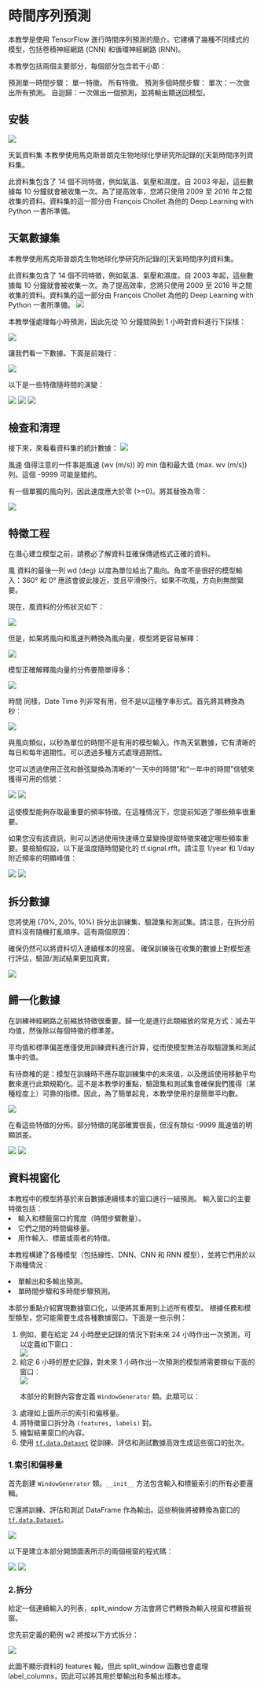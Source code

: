 # 時間序列預測
本教學是使用 TensorFlow 進行時間序列預測的簡介。它建構了幾種不同樣式的模型，包括卷積神經網路 (CNN) 和循環神經網路 (RNN)。

本教學包括兩個主要部分，每個部分包含若干小節：

預測單一時間步驟：
單一特徵。
所有特徵。
預測多個時間步驟：
單次：一次做出所有預測。
自迴歸：一次做出一個預測，並將輸出饋送回模型。

<h2>安裝</h2>
<img src="https://github.com/lkjhgfmnbvcx/123/blob/main/1.png">

天氣資料集
本教學使用馬克斯普朗克生物地球化學研究所記錄的[天氣時間序列資料集。

此資料集包含了 14 個不同特徵，例如氣溫、氣壓和濕度。自 2003 年起，這些數據每 10 分鐘就會被收集一次。為了提高效率，您將只使用 2009 至 2016 年之間收集的資料。資料集的這一部分由 François Chollet 為他的 Deep Learning with Python 一書所準備。

<h2>天氣數據集</h2>
本教學使用馬克斯普朗克生物地球化學研究所記錄的[天氣時間序列資料集。

此資料集包含了 14 個不同特徵，例如氣溫、氣壓和濕度。自 2003 年起，這些數據每 10 分鐘就會被收集一次。為了提高效率，您將只使用 2009 至 2016 年之間收集的資料。資料集的這一部分由 François Chollet 為他的 Deep Learning with Python 一書所準備。
<img src="https://github.com/lkjhgfmnbvcx/123/blob/main/2.png">

本教學僅處理每小時預測，因此先從 10 分鐘間隔到 1 小時對資料進行下採樣：

<img src="https://github.com/lkjhgfmnbvcx/123/blob/main/3.png">

讓我們看一下數據。下面是前幾行：

<img src="https://github.com/lkjhgfmnbvcx/123/blob/main/4.png">

以下是一些特徵隨時間的演變：

<img src="https://github.com/lkjhgfmnbvcx/123/blob/main/5.png">

<img src="https://github.com/lkjhgfmnbvcx/123/blob/main/6.png">

<img src="https://github.com/lkjhgfmnbvcx/123/blob/main/7.png">

<h2>檢查和清理</h2>
接下來，來看看資料集的統計數據：

<img src="https://github.com/lkjhgfmnbvcx/123/blob/main/8.png">

風速
值得注意的一件事是風速 (wv (m/s)) 的 min 值和最大值 (max. wv (m/s)) 列。這個 -9999 可能是錯的。

有一個單獨的風向列，因此速度應大於零 (>=0)。將其替換為零：

<img src="https://github.com/lkjhgfmnbvcx/123/blob/main/9.png">

<h2>特徵工程</h2>
在潛心建立模型之前，請務必了解資料並確保傳遞格式正確的資料。

風
資料的最後一列 wd (deg) 以度為單位給出了風向。角度不是很好的模型輸入：360° 和 0° 應該會彼此接近，並且平滑換行。如果不吹風，方向則無關緊要。

現在，風資料的分佈狀況如下：

<img src="https://github.com/lkjhgfmnbvcx/123/blob/main/10.png">

但是，如果將風向和風速列轉換為風向量，模型將更容易解釋：

<img src="https://github.com/lkjhgfmnbvcx/123/blob/main/11.png">

模型正確解釋風向量的分佈要簡單得多：

<img src="https://github.com/lkjhgfmnbvcx/123/blob/main/12.png">

時間
同樣，Date Time 列非常有用，但不是以這種字串形式。首先將其轉換為秒：

<img src="https://github.com/lkjhgfmnbvcx/123/blob/main/13.png">

與風向類似，以秒為單位的時間不是有用的模型輸入。作為天氣數據，它​​有清晰的每日和每年週期性。可以透過多種方式處理週期性。

您可以透過使用正弦和餘弦變換為清晰的“一天中的時間”和“一年中的時間”信號來獲得可用的信號：

<img src="https://github.com/lkjhgfmnbvcx/123/blob/main/14.png">

<img src="https://github.com/lkjhgfmnbvcx/123/blob/main/15.png">

這使模型能夠存取最重要的頻率特徵。在這種情況下，您提前知道了哪些頻率很重要。

如果您沒有該資訊，則可以透過使用快速傅立葉變換提取特徵來確定哪些頻率重要。要檢驗假設，以下是溫度隨時間變化的 tf.signal.rfft。請注意 1/year 和 1/day 附近頻率的明顯峰值：

<img src="https://github.com/lkjhgfmnbvcx/123/blob/main/16.png">

<img src="https://github.com/lkjhgfmnbvcx/123/blob/main/17.png">

<h2>拆分數據</h2>
您將使用 (70%, 20%, 10%) 拆分出訓練集、驗證集和測試集。請注意，在拆分前資料沒有隨機打亂順序。這有兩個原因：

確保仍然可以將資料切入連續樣本的視窗。
確保訓練後在收集的數據上對模型進行評估，驗證/測試結果更加真實。

<img src="https://github.com/lkjhgfmnbvcx/123/blob/main/18.png">

<h2>歸一化數據</h2>
在訓練神經網路之前縮放特徵很重要。歸一化是進行此類縮放的常見方式：減去平均值，然後除以每個特徵的標準差。

平均值和標準偏差應僅使用訓練資料進行計算，從而使模型無法存取驗證集和測試集中的值。

有待商榷的是：模型在訓練時不應存取訓練集中的未來值，以及應該使用移動平均數來進行此類規範化。這不是本教學的重點，驗證集和測試集會確保我們獲得（某種程度上）可靠的指標。因此，為了簡單起見，本教學使用的是簡單平均數。

<img src="https://github.com/lkjhgfmnbvcx/123/blob/main/19.png">

在看這些特徵的分佈。部分特徵的尾部確實很長，但沒有類似 -9999 風速值的明顯誤差。

<img src="https://github.com/lkjhgfmnbvcx/123/blob/main/20.png">

<img src="https://github.com/lkjhgfmnbvcx/123/blob/main/21.png">

<h2>資料視窗化</h2>
本教程中的模型將基於來自數據連續樣本的窗口進行一組預測。
輸入窗口的主要特徵包括：

<li>輸入和標籤窗口的寬度（時間步驟數量）。</li>
<li>它們之間的時間偏移量。</li>
<li>用作輸入、標籤或兩者的特徵。</li>

本教程構建了各種模型（包括線性、DNN、CNN 和 RNN 模型），並將它們用於以下兩種情況：

<li>單輸出和多輸出預測。</li>
<li>單時間步驟和多時間步驟預測。</li>

本部分重點介紹實現數據窗口化，以便將其重用到上述所有模型。
根據任務和模型類型，您可能需要生成各種數據窗口。下面是一些示例：
<ol>
<li>例如，要在給定 24 小時歷史記錄的情況下對未來 24 小時作出一次預測，可以定義如下窗口：</li>
  
<img src="https://github.com/lkjhgfmnbvcx/123/blob/main/%231.png">

<li>給定 6 小時的歷史記錄，對未來 1 小時作出一次預測的模型將需要類似下面的窗口：</li>

<img src="https://github.com/lkjhgfmnbvcx/123/blob/main/%232.png">

本部分的剩餘內容會定義 <code>WindowGenerator</code> 類。此類可以：

<li>處理如上圖所示的索引和偏移量。</li>
<li>將特徵窗口拆分為 <code>(features, labels)</code> 對。</li>
<li>繪製結果窗口的內容。</li>
<li>使用 <a href="https://tensorflow.google.cn/api_docs/python/tf/data/Dataset?hl=zh-cn"><code>tf.data.Dataset</code></a> 從訓練、評估和測試數據高效生成這些窗口的批次。</li>
</ol>
<h3>1.索引和偏移量</h3>
<p>首先創建 <code>WindowGenerator</code> 類。<code>__init__</code> 方法包含輸入和標籤索引的所有必要邏輯。</p>
<p>它還將訓練、評估和測試 DataFrame 作為輸出。這些稍後將被轉換為窗口的 <a href="https://tensorflow.google.cn/api_docs/python/tf/data/Dataset?hl=zh-cn"><code>tf.data.Dataset</code></a>。</p>

<img src="https://github.com/lkjhgfmnbvcx/123/blob/main/22.png">

以下是建立本部分開頭圖表所示的兩個視窗的程式碼：

<img src="https://github.com/lkjhgfmnbvcx/123/blob/main/23.png">

<img src="https://github.com/lkjhgfmnbvcx/123/blob/main/24.png">

<h3>2.拆分</h3>
給定一個連續輸入的列表，split_window 方法會將它們轉換為輸入視窗和標籤視窗。

您先前定義的範例 w2 將按以下方式拆分：

<img src="https://github.com/lkjhgfmnbvcx/123/blob/main/%233.png">

此圖不顯示資料的 features 軸，但此 split_window 函數也會處理 label_columns，因此可以將其用於單輸出和多輸出樣本。

<img src="">
<img src="">
<img src="">
<img src="">
<img src="">
<img src="">
